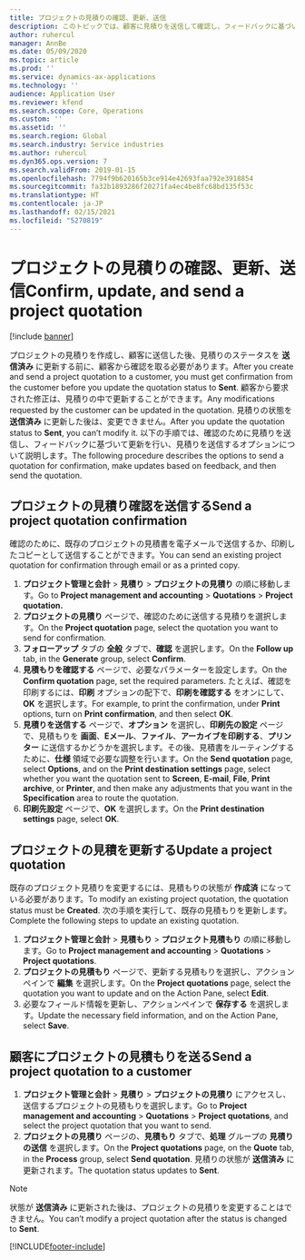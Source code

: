 ```yaml
---
title: プロジェクトの見積りの確認、更新、送信
description: このトピックでは、顧客に見積りを送信して確認し、フィードバックに基づいて修正し、見積りを再送信する処理について説明します。
author: ruhercul
manager: AnnBe
ms.date: 05/09/2020
ms.topic: article
ms.prod: ''
ms.service: dynamics-ax-applications
ms.technology: ''
audience: Application User
ms.reviewer: kfend
ms.search.scope: Core, Operations
ms.custom: ''
ms.assetid: ''
ms.search.region: Global
ms.search.industry: Service industries
ms.author: ruhercul
ms.dyn365.ops.version: 7
ms.search.validFrom: 2019-01-15
ms.openlocfilehash: 7794f9b620165b3ce914e42693faa792e3918854
ms.sourcegitcommit: fa32b1893286f20271fa4ec4be8fc68bd135f53c
ms.translationtype: HT
ms.contentlocale: ja-JP
ms.lasthandoff: 02/15/2021
ms.locfileid: "5270819"
---
```

# <a name="confirm-update-and-send-a-project-quotation"></a><span data-ttu-id="b81f3-103">プロジェクトの見積りの確認、更新、送信</span><span class="sxs-lookup"><span data-stu-id="b81f3-103">Confirm, update, and send a project quotation</span></span>

[!include [banner](../includes/banner.md)]

<span data-ttu-id="b81f3-104">プロジェクトの見積りを作成し、顧客に送信した後、見積りのステータスを **送信済み** に更新する前に、顧客から確認を取る必要があります。</span><span class="sxs-lookup"><span data-stu-id="b81f3-104">After you create and send a project quotation to a customer, you must get confirmation from the customer before you update the quotation status to **Sent**.</span></span> <span data-ttu-id="b81f3-105">顧客から要求された修正は、見積りの中で更新することができます。</span><span class="sxs-lookup"><span data-stu-id="b81f3-105">Any modifications requested by the customer can be updated in the quotation.</span></span> <span data-ttu-id="b81f3-106">見積りの状態を **送信済み** に更新した後は、変更できません。</span><span class="sxs-lookup"><span data-stu-id="b81f3-106">After you update the quotation status to **Sent**, you can’t modify it.</span></span> <span data-ttu-id="b81f3-107">以下の手順では、確認のために見積りを送信し、フィードバックに基づいて更新を行い、見積りを送信するオプションについて説明します。</span><span class="sxs-lookup"><span data-stu-id="b81f3-107">The following procedure describes the options to send a quotation for confirmation, make updates based on feedback, and then send the quotation.</span></span>

## <a name="send-a-project-quotation-confirmation"></a><span data-ttu-id="b81f3-108">プロジェクトの見積り確認を送信する</span><span class="sxs-lookup"><span data-stu-id="b81f3-108">Send a project quotation confirmation</span></span>  

<span data-ttu-id="b81f3-109">確認のために、既存のプロジェクトの見積書を電子メールで送信するか、印刷したコピーとして送信することができます。</span><span class="sxs-lookup"><span data-stu-id="b81f3-109">You can send an existing project quotation for confirmation through email or as a printed copy.</span></span> 

1. <span data-ttu-id="b81f3-110">**プロジェクト管理と会計** > **見積り** > **プロジェクトの見積り** の順に移動します。</span><span class="sxs-lookup"><span data-stu-id="b81f3-110">Go to **Project management and accounting** > **Quotations** > **Project quotation.**</span></span> 
2. <span data-ttu-id="b81f3-111">**プロジェクトの見積り** ページで、確認のために送信する見積りを選択します。</span><span class="sxs-lookup"><span data-stu-id="b81f3-111">On the **Project quotation** page, select the quotation you want to send for confirmation.</span></span> 
3. <span data-ttu-id="b81f3-112">**フォローアップ** タブの **全般** タブで、**確認** を選択します。</span><span class="sxs-lookup"><span data-stu-id="b81f3-112">On the **Follow up** tab, in the **Generate** group, select **Confirm**.</span></span> 
4. <span data-ttu-id="b81f3-113">**見積もりを確認する** ページで、必要なパラメーターを設定します。</span><span class="sxs-lookup"><span data-stu-id="b81f3-113">On the **Confirm quotation** page, set the required parameters.</span></span> <span data-ttu-id="b81f3-114">たとえば、確認を印刷するには、**印刷** オプションの配下で、**印刷を確認する** をオンにして、**OK** を選択します。</span><span class="sxs-lookup"><span data-stu-id="b81f3-114">For example, to print the confirmation, under **Print** options, turn on **Print confirmation**, and then select **OK**.</span></span>
5. <span data-ttu-id="b81f3-115">**見積りを送信する** ページで、**オプション** を選択し、**印刷先の設定** ページで、見積もりを **画面**、**Eメール**、**ファイル**、**アーカイブを印刷する**、**プリンター** に送信するかどうかを選択します。その後、見積書をルーティングするために、**仕様** 領域で必要な調整を行います。</span><span class="sxs-lookup"><span data-stu-id="b81f3-115">On the **Send quotation** page, select **Options**, and on the **Print destination settings** page, select whether you want the quotation sent to **Screen**, **E-mail**, **File**, **Print archive**, or **Printer**, and then make any adjustments that you want in the **Specification** area to route the quotation.</span></span>
6. <span data-ttu-id="b81f3-116">**印刷先設定** ページで、**OK** を選択します。</span><span class="sxs-lookup"><span data-stu-id="b81f3-116">On the **Print destination settings** page, select **OK**.</span></span>  

## <a name="update-a-project-quotation"></a><span data-ttu-id="b81f3-117">プロジェクトの見積を更新する</span><span class="sxs-lookup"><span data-stu-id="b81f3-117">Update a project quotation</span></span>

<span data-ttu-id="b81f3-118">既存のプロジェクト見積りを変更するには、見積もりの状態が **作成済** になっている必要があります。</span><span class="sxs-lookup"><span data-stu-id="b81f3-118">To modify an existing project quotation, the quotation status must be **Created**.</span></span> <span data-ttu-id="b81f3-119">次の手順を実行して、既存の見積もりを更新します。</span><span class="sxs-lookup"><span data-stu-id="b81f3-119">Complete the following steps to update an existing quotation.</span></span> 

1. <span data-ttu-id="b81f3-120">**プロジェクト管理と会計** > **見積もり** > **プロジェクト見積もり** の順に移動します。</span><span class="sxs-lookup"><span data-stu-id="b81f3-120">Go to **Project management and accounting** > **Quotations** > **Project quotations**.</span></span>
2. <span data-ttu-id="b81f3-121">**プロジェクトの見積もり** ページで、更新する見積もりを選択し、アクションペインで **編集** を選択します。</span><span class="sxs-lookup"><span data-stu-id="b81f3-121">On the **Project quotations** page, select the quotation you want to update and on the Action Pane, select **Edit**.</span></span>
3. <span data-ttu-id="b81f3-122">必要なフィールド情報を更新し、アクションペインで **保存する** を選択します。</span><span class="sxs-lookup"><span data-stu-id="b81f3-122">Update the necessary field information, and on the Action Pane, select **Save**.</span></span>  

## <a name="send-a-project-quotation-to-a-customer"></a><span data-ttu-id="b81f3-123">顧客にプロジェクトの見積もりを送る</span><span class="sxs-lookup"><span data-stu-id="b81f3-123">Send a project quotation to a customer</span></span> 

1. <span data-ttu-id="b81f3-124">**プロジェクト管理と会計** > **見積り** > **プロジェクトの見積り** にアクセスし、送信するプロジェクトの見積もりを選択します。</span><span class="sxs-lookup"><span data-stu-id="b81f3-124">Go to **Project management and accounting** > **Quotations** > **Project quotations**, and select the project quotation that you want to send.</span></span>
2. <span data-ttu-id="b81f3-125">**プロジェクトの見積り** ページの、**見積もり** タブで、**処理** グループの **見積りの送信** を選択します。</span><span class="sxs-lookup"><span data-stu-id="b81f3-125">On the **Project quotations** page, on the **Quote** tab, in the **Process** group, select **Send quotation**.</span></span> <span data-ttu-id="b81f3-126">見積りの状態が **送信済み** に更新されます。</span><span class="sxs-lookup"><span data-stu-id="b81f3-126">The quotation status updates to **Sent**.</span></span>

> [!NOTE]
> <span data-ttu-id="b81f3-127">状態が **送信済み** に更新された後は、プロジェクトの見積りを変更することはできません。</span><span class="sxs-lookup"><span data-stu-id="b81f3-127">You can’t modify a project quotation after the status is changed to **Sent**.</span></span>


[!INCLUDE[footer-include](../includes/footer-banner.md)]